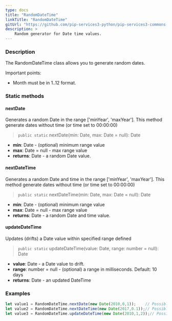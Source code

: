 ```yaml
---
type: docs
title: "RandomDateTime"
linkTitle: "RandomDateTime"
gitUrl: "https://github.com/pip-services3-python/pip-services3-commons-nodex"
description: >
    Random generator for Date time values.
---
```


### Description

The RandomDateTime class allows you to generate random dates.

Important points:

- Month must be in 1..12 format.

### Static methods

#### nextDate
Generates a random Date in the range ['minYear', 'maxYear'].
This method generate dates without time (or time set to 00:00:00)

> `public static` nextDate(min: Date, max: Date = null): Date

- **min**: Date - (optional) minimum range value
- **max**: Date = null - max range value
- **returns**: Date - a random Date value.

#### nextDateTime
Generates a random Date and time in the range ['minYear', 'maxYear'].
This method generate dates without time (or time set to 00:00:00)

> `public static` nextDateTime(min: Date, max: Date = null): Date

- **min**: Date - (optional) minimum range value
- **max**: Date = null - max range value
- **returns**: Date - a random Date and time value.

#### updateDateTime
Updates (drifts) a Date value within specified range defined

> `public static` updateDateTime(value: Date, range: number = null): Date

- **value**: Date - a Date value to drift.
- **range**: number = null - (optional) a range in milliseconds. Default: 10 days
- **returns**: Date - an updated DateTime

### Examples

```typescript
let value1 = RandomDateTime.nextDate(new Date(2010,0,1));    // Possible result: 2008-01-03
let value2 = RandomDateTime.nextDateTime(new Date(2017,0.1));// Possible result: 2007-03-11 11:20:32
let value3 = RandomDateTime.updateDateTime(new Date(2010,1,2));// Possible result: 2010-02-05 11:33:23

```
